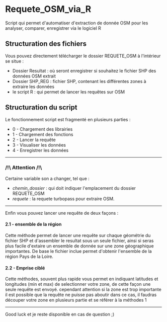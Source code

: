 # Requete_OSM_via_R
Script qui permet d'automatiser d'extraction de donnée OSM pour les analyser, comparer, enregistrer via le logiciel R 

## Structuration des fichiers 
Vous pouvez directement télécharger le dossier REQUETE_OSM
à l'intérieur se situe :

* Dossier Resultat : où seront enregistrer si souhaitez le fichier SHP des données OSM extrait
* Dossier SHP_REG : fichier SHP, contenant les différentes zones à extraire les données
* le script R : qui permet de lancer les requêtes sur OSM

## Structuration du script
Le fonctionnement script est fragmenté en plusieurs parties :

* 0 - Chargement des librairies 
* 1 - Chargement des fonctions
* 2 - Lancer la requête
* 3 - Visualiser les données 
* 4 - Enregistrer les données 

***

### /!\ Attention /!\

Certaine variable son a changer, tel que : 
* *chemin_dossier* : qui doit indiquer l'emplacement du dossier REQUETE_OSM
* *requete* : la requete turbopass pour extraire OSM.

***

Enfin vous pouvez lancer une requête de deux façons : 
#### 2.1 - ensemble de la région 

Cette méthode permet de lancer une requête sur chaque géométrie du fichier SHP et d'assembler le resultat sous un seule fichier,
ainsi si seras plus facile d'extaire un ensemble de donnée sur une zone géographique importantes.
De base le fichier inclue permet d'obtenir l'ensemble de la région Pays de la Loire.

#### 2.2 - Emprise ciblé 

Cette méthodes, souvent plus rapide vous permet en indiquant latitudes et longitudes (min et max) de selectionner votre zone, de cette façon une seule requête est envoyé.
cependant attention si la zone est trop importante il est possible que la requête ne puisse pas aboutir dans ce cas, il faudras découper votre zone en plusieurs partie et se référer à la méthodes 1



*******

Good luck et je reste disponible en cas de question ;)


